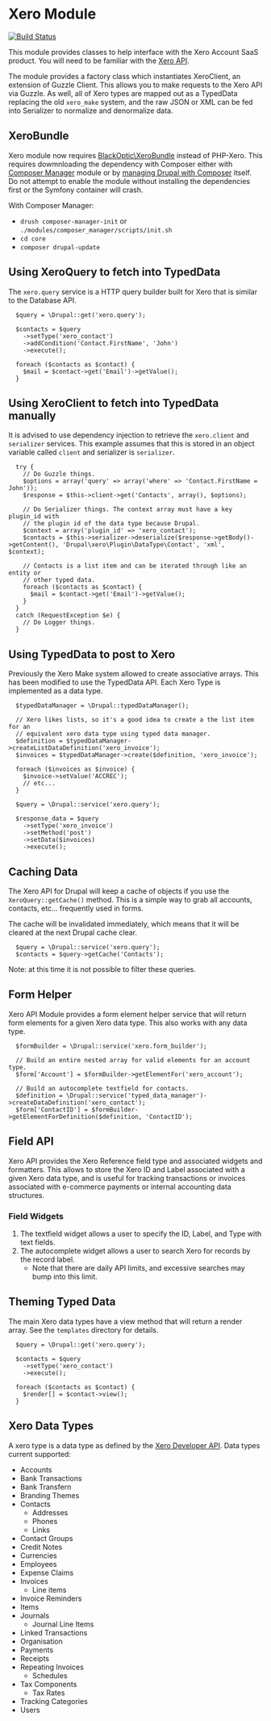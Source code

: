 # Xero Module

[![Build Status](https://travis-ci.org/mradcliffe/xero.svg?branch=8.x-1.x)](https://travis-ci.org/mradcliffe/xero)

This module provides classes to help interface with the Xero Account SaaS product. You will need to be familiar with the [Xero API](http://developer.xero.com).

The module provides a factory class which instantiates XeroClient, an extension of Guzzle Client. This allows you to make requests to the Xero API via Guzzle. As well, all of Xero types are mapped out as a TypedData replacing the old `xero_make` system, and the raw JSON or XML can be fed into Serializer to normalize and denormalize data.

## XeroBundle

Xero module now requires [BlackOptic\XeroBundle](https://github.com/james75/XeroBundle) instead of PHP-Xero. This requires dowmnloading the dependency with Composer either with [Composer Manager](http://drupal.org/project/composer_manager) module or by [managing Drupal with Composer](https://www.drupal.org/node/2404989) itself. Do not attempt to enable the module without installing the dependencies first or the Symfony container will crash.

With Composer Manager:
   - `drush composer-manager-init` or `./modules/composer_manager/scripts/init.sh`
   - `cd core`
   - `composer drupal-update`

## Using XeroQuery to fetch into TypedData

The `xero.query` service is a HTTP query builder built for Xero that is similar to the Database API.

```
  $query = \Drupal::get('xero.query');

  $contacts = $query
    ->setType('xero_contact')
    ->addCondition('Contact.FirstName', 'John')
    ->execute();

  foreach ($contacts as $contact) {
    $mail = $contact->get('Email')->getValue();
  }
```

## Using XeroClient to fetch into TypedData manually

It is advised to use dependency injection to retrieve the `xero.client` and `serializer` services. This example assumes that this is stored in an object variable called `client` and serializer is `serializer`.

```
  try {
    // Do Guzzle things.
    $options = array('query' => array('where' => 'Contact.FirstName = John'));
    $response = $this->client->get('Contacts', array(), $options);

    // Do Serializer things. The context array must have a key plugin_id with
    // the plugin id of the data type because Drupal.
    $context = array('plugin_id' => 'xero_contact');
    $contacts = $this->serializer->deserialize($response->getBody()->getContent(), 'Drupal\xero\Plugin\DataType\Contact', 'xml', $context);

    // Contacts is a list item and can be iterated through like an entity or
    // other typed data.
    foreach ($contacts as $contact) {
      $mail = $contact->get('Email')->getValue();
    }
  }
  catch (RequestException $e) {
    // Do Logger things.
  }
```

## Using TypedData to post to Xero

Previously the Xero Make system allowed to create associative arrays. This has been modified to use the TypedData API. Each Xero Type is implemented as a data type.

```
  $typedDataManager = \Drupal::typedDataManager();

  // Xero likes lists, so it's a good idea to create a the list item for an
  // equivalent xero data type using typed data manager.
  $definition = $typedDataManager->createListDataDefinition('xero_invoice');
  $invoices = $typedDataManager->create($definition, 'xero_invoice');

  foreach ($invoices as $invoice) {
    $invoice->setValue('ACCREC');
    // etc...
  }

  $query = \Drupal::service('xero.query');

  $response_data = $query
    ->setType('xero_invoice')
    ->setMethod('post')
    ->setData($invoices)
    ->execute();
```

## Caching Data

The Xero API for Drupal will keep a cache of objects if you use the `XeroQuery::getCache()` method. This is a simple way to grab all accounts, contacts, etc... frequently used in forms.

The cache will be invalidated immediately, which means that it will be cleared at the next Drupal cache clear.

```
  $query = \Drupal::service('xero.query');
  $contacts = $query->getCache('Contacts');
```

Note: at this time it is not possible to filter these queries.


## Form Helper

Xero API Module provides a form element helper service that will return form elements for a given Xero data type. This also works with any data type.

```
  $formBuilder = \Drupal::service('xero.form_builder');

  // Build an entire nested array for valid elements for an account type.
  $form['Account'] = $formBuilder->getElementFor('xero_account');

  // Build an autocomplete textfield for contacts.
  $definition = \Drupal::service('typed_data_manager')->createDataDefinition('xero_contact');
  $form['ContactID'] = $formBuilder->getElementForDefinition($definition, 'ContactID');
```

## Field API

Xero API provides the Xero Reference field type and associated widgets and formatters. This allows to store the Xero ID and Label associated with a given Xero data type, and is useful for tracking transactions or invoices associated with e-commerce payments or internal accounting data structures.

### Field Widgets

1. The textfield widget allows a user to specify the ID, Label, and Type with text fields.
2. The autocomplete widget allows a user to search Xero for records by the record label.
   * Note that there are daily API limits, and excessive searches may bump into this limit.


## Theming Typed Data

The main Xero data types have a view method that will return a render array. See the `templates` directory for details.

```
  $query = \Drupal::get('xero.query');

  $contacts = $query
    ->setType('xero_contact')
    ->execute();

  foreach ($contacts as $contact) {
    $render[] = $contact->view();
  }
```

## Xero Data Types

A xero type is a data type as defined by the [Xero Developer API](http://developer.xero.com/documentation/api/api-overview/). Data types current supported:

* Accounts
* Bank Transactions
* Bank Transfern
* Branding Themes
* Contacts
   * Addresses
   * Phones
   * Links
* Contact Groups
* Credit Notes
* Currencies
* Employees
* Expense Claims
* Invoices
   * Line items
* Invoice Reminders
* Items
* Journals
   * Journal Line Items
* Linked Transactions
* Organisation
* Payments
* Receipts
* Repeating Invoices
   * Schedules
* Tax Components
   * Tax Rates
* Tracking Categories
* Users
